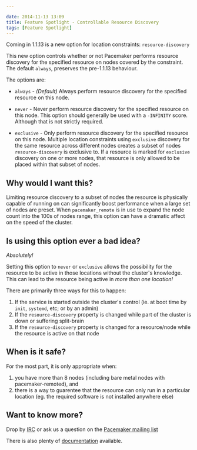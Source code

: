 ```yaml
---

date: 2014-11-13 13:09
title: Feature Spotlight - Controllable Resource Discovery
tags: [Feature Spotlight]
---
```


Coming in 1.1.13 is a new option for location constraints: `resource-discovery`

This new option controls whether or not Pacemaker performs resource
discovery for the specified resource on nodes covered by the constraint.
The default `always`, preserves the pre-1.1.13 behaviour. 

The options are:

* `always` - _(Default)_ Always perform resource discovery for the specified
  resource on this node.

* `never` - Never perform resource discovery for the specified
resource on this node.  This option should generally be used with a
`-INFINITY` score. Although that is not strictly required.

* `exclusive` - Only perform resource discovery for the specified
resource on this node. Multiple location constraints using `exclusive`
discovery for the same resource across different nodes creates a
subset of nodes `resource-discovery` is exclusive to. If a resource is
marked for `exclusive` discovery on one or more nodes, that resource
is only allowed to be placed within that subset of nodes.

## Why would I want this? 

Limiting resource discovery to a subset of nodes the resource is
physically capable of running on can significantly boost performance
when a large set of nodes are preset.  When `pacemaker_remote` is in
use to expand the node count into the 100s of nodes range, this option
can have a dramatic affect on the speed of the cluster.

## Is using this option ever a bad idea?

_Absolutely!_

Setting this option to `never` or `exclusive` allows the possibility
for the resource to be active in those locations without the cluster's
knowledge.  This can lead to the resource being active in _more than
one location!_


There are primarily three ways for this to happen:

1. If the service is started outside the cluster's control (ie. at
   boot time by `init`, `systemd`, etc; or by an admin)
1. If the `resource-discovery` property is changed while part of the cluster is
   down or suffering split-brain
1. If the `resource-discovery` property is changed for a resource/node while
   the resource is active on that node

## When is it safe?

For the most part, it is only appropriate when:

1. you have more than 8 nodes (including bare metal nodes with pacemaker-remoted), and
1. there is a way to guarentee that the resource can only run in a particular location (eg. the required software is not installed anywhere else)

## Want to know more?

Drop by [IRC](irc://freenode.org#linux) or ask us a question on the [Pacemaker mailing list](http://clusterlabs.org/wiki/Mailing_lists)

There is also plenty of [documentation](http://clusterlabs.org/doc) available.
